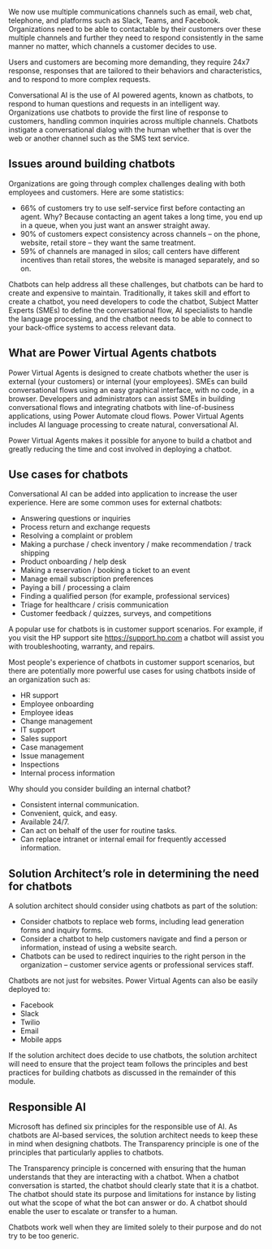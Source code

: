 We now use multiple communications channels such as email, web chat, telephone, and platforms such as Slack, Teams, and Facebook. Organizations need to be able to contactable by their customers over these multiple channels and further they need to respond consistently in the same manner no matter, which channels a customer decides to use.

Users and customers are becoming more demanding, they require 24x7 response, responses that are tailored to their behaviors and characteristics, and to respond to more complex requests.

Conversational AI is the use of AI powered agents, known as chatbots, to respond to human questions and requests in an intelligent way. Organizations use chatbots to provide the first line of response to customers, handling common inquiries across multiple channels. Chatbots instigate a conversational dialog with the human whether that is over the web or another channel such as the SMS text service.

## Issues around building chatbots

Organizations are going through complex challenges dealing with both employees and customers. Here are some statistics:

- 66% of customers try to use self-service first before contacting an agent. Why? Because contacting an agent takes a long time, you end up in a queue, when you just want an answer straight away.
- 90% of customers expect consistency across channels – on the phone, website, retail store – they want the same treatment.
- 59% of channels are managed in silos; call centers have different incentives than retail stores, the website is managed separately, and so on.

Chatbots can help address all these challenges, but chatbots can be hard to create and expensive to maintain. Traditionally, it takes skill and effort to create a chatbot, you need developers to code the chatbot, Subject Matter Experts (SMEs) to define the conversational flow, AI specialists to handle the language processing, and the chatbot needs to be able to connect to your back-office systems to access relevant data.

## What are Power Virtual Agents chatbots

Power Virtual Agents is designed to create chatbots whether the user is external (your customers) or internal (your employees). SMEs can build conversational flows using an easy graphical interface, with no code, in a browser. Developers and administrators can assist SMEs in building conversational flows and integrating chatbots with line-of-business applications, using Power Automate cloud flows. Power Virtual Agents includes AI language processing to create natural, conversational AI.

Power Virtual Agents makes it possible for anyone to build a chatbot and greatly reducing the time and cost involved in deploying a chatbot.

## Use cases for chatbots

Conversational AI can be added into application to increase the user experience. Here are some common uses for external chatbots:

- Answering questions or inquiries
- Process return and exchange requests
- Resolving a complaint or problem
- Making a purchase / check inventory / make recommendation / track shipping
- Product onboarding / help desk
- Making a reservation / booking a ticket to an event
- Manage email subscription preferences
- Paying a bill / processing a claim
- Finding a qualified person (for example, professional services)
- Triage for healthcare / crisis communication
- Customer feedback / quizzes, surveys, and competitions

A popular use for chatbots is in customer support scenarios. For example, if you visit the HP support site <https://support.hp.com> a chatbot will assist you with troubleshooting, warranty, and repairs.

Most people's experience of chatbots in customer support scenarios, but there are potentially more powerful use cases for using chatbots inside of an organization such as:

- HR support
- Employee onboarding
- Employee ideas
- Change management
- IT support
- Sales support
- Case management
- Issue management
- Inspections
- Internal process information

Why should you consider building an internal chatbot?

- Consistent internal communication.
- Convenient, quick, and easy.
- Available 24/7.
- Can act on behalf of the user for routine tasks.
- Can replace intranet or internal email for frequently accessed information.

## Solution Architect’s role in determining the need for chatbots

A solution architect should consider using chatbots as part of the solution:

- Consider chatbots to replace web forms, including lead generation forms and inquiry forms.
- Consider a chatbot to help customers navigate and find a person or information, instead of using a website search.
- Chatbots can be used to redirect inquiries to the right person in the organization – customer service agents or professional services staff.

Chatbots are not just for websites. Power Virtual Agents can also be easily deployed to:

- Facebook
- Slack
- Twilio
- Email
- Mobile apps

If the solution architect does decide to use chatbots, the solution architect will need to ensure that the project team follows the principles and best practices for building chatbots as discussed in the remainder of this module.

## Responsible AI

Microsoft has defined six principles for the responsible use of AI. As chatbots are AI-based services, the solution architect needs to keep these in mind when designing chatbots. The Transparency principle is one of the principles that particularly applies to chatbots.

The Transparency principle is concerned with ensuring that the human understands that they are interacting with a chatbot. When a chatbot conversation is started, the chatbot should clearly state that it is a chatbot. The chatbot should state its purpose and limitations for instance by listing out what the scope of what the bot can answer or do. A chatbot should enable the user to escalate or transfer to a human.

Chatbots work well when they are limited solely to their purpose and do not try to be too generic.
